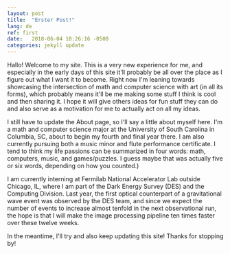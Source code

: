 ```yaml
---
layout: post
title:  "Erster Post!"
lang: de
ref: first
date:   2018-06-04 10:26:16 -0500
categories: jekyll update
---
```

Hallo! Welcome to my site. This is a very new experience for me, and especially in the early days of this site it'll probably be all over the place as I figure out what I want it to become. Right now I'm leaning towards showcasing the intersection of math and computer science with art (in all its forms), which probably means it'll be me making some stuff I think is cool and then sharing it. I hope it will give others ideas for fun stuff they can do and also serve as a motivation for me to actually act on all my ideas.  

I still have to update the About page, so I'll say a little about myself here. I'm a math and computer science major at the University of South Carolina in Columbia, SC, about to begin my fourth and final year there. I am also currently pursuing both a music minor and flute performance certificate. I tend to think my life passions can be summarized in four words: math, computers, music, and games/puzzles. I guess maybe that was actually five or six words, depending on how you counted.)  

I am currently interning at Fermilab National Accelerator Lab outside Chicago, IL, where I am part of the Dark Energy Survey (DES) and the Computing Division. Last year, the first optical counterpart of a gravitational wave event was observed by the DES team, and since we expect the number of events to increase almost tenfold in the next observational run, the hope is that I will make the image processing pipeline ten times faster over these twelve weeks.  

In the meantime, I'll try and also keep updating this site! Thanks for stopping by!
